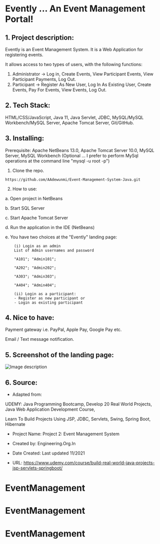 # Evently ... An Event Management Portal!

## 1. Project description:

Evently is an Event Management System. It is a Web Application for registering events. 

It allows access to two types of users, with the following functions:

1. Administrator -> Log in, Create Events, View Participant Events, View Participant Payments, Log Out.
2. Participant -> Register As New User, Log In As Existing User, Create Events, Pay For Events, View Events, Log Out.

## 2. Tech Stack:

HTML/CSS/JavaScript, Java 11, Java Servlet, JDBC, MySQL/MySQL Workbench/MySQL Server, Apache Tomcat Server, Git/GitHub.

## 3. Installing:

Prerequisite: Apache NetBeans 13.0, Apache Tomcat Server 10.0, MySQL Server, MySQL Workbench (Optional ... I prefer to perform MySql operations at the command line "mysql -u root -p")

1. Clone the repo.

```
https://github.com/AAdewunmi/Event-Management-System-Java.git
```

2. How to use:

a. Open project in NetBeans

b. Start SQL Server

c. Start Apache Tomcat Server

d. Run the application in the IDE (NetBeans)

e. You have two choices at the "Evently" landing page:

        (i) Login as an admin
        List of Admin usernames and password

        "A101"; "Admin101";

        "A202"; "Admin202";

        "A303"; "Admin303";

        "A404"; "Admin404";

        (ii) Login as a participant:
        - Register as new participant or 
        - Login as existing participant

## 4. Nice to have:

Payment gateway i.e. PayPal, Apple Pay, Google Pay etc.

Email / Text message notification.
    
## 5. Screenshot of the landing page:

![Image description](web/screenshot.jpeg)

## 6. Source:

- Adapted from:

UDEMY: Java Programming Bootcamp, Develop 20 Real World Projects, Java Web Application Development Course, 

Learn To Build Projects Using JSP, JDBC, Servlets, Swing, Spring Boot, Hibernate

- Project Name:
Project 2: Event Management System

- Created by: 
Engineering.Org.In

- Date Created:
Last updated 11/2021

- URL:
https://www.udemy.com/course/build-real-world-java-projects-jsp-servlets-springboot/
# EventManagement
# EventManagement
# EventManagement
